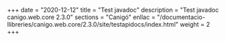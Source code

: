 +++
date        = "2020-12-12"
title       = "Test javadoc"
description = "Test javadoc canigo.web.core 2.3.0"
sections    = "Canigó"
enllac		= "/documentacio-llibreries/canigo.web.core/2.3.0/site/testapidocs/index.html"
weight		= 2
+++
